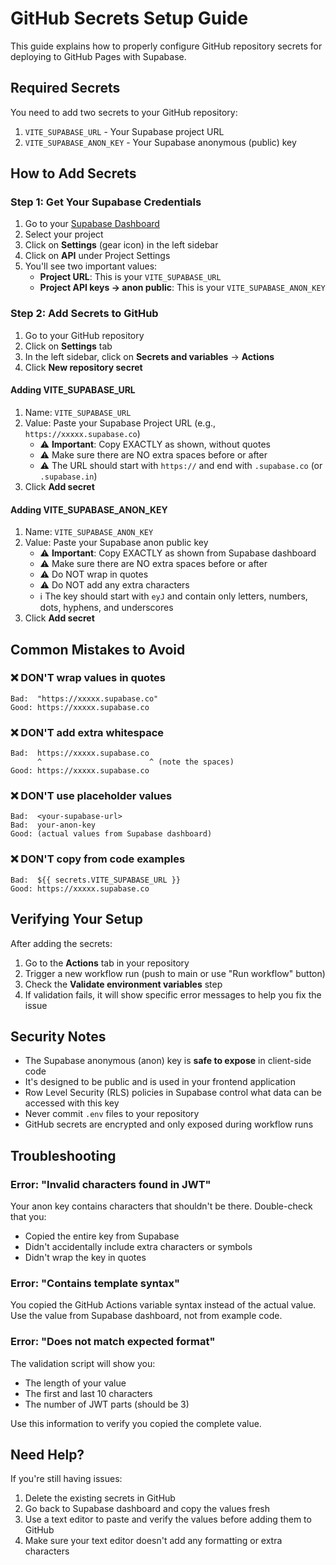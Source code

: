 # GitHub Secrets Setup Guide

This guide explains how to properly configure GitHub repository secrets for deploying to GitHub Pages with Supabase.

## Required Secrets

You need to add two secrets to your GitHub repository:

1. `VITE_SUPABASE_URL` - Your Supabase project URL
2. `VITE_SUPABASE_ANON_KEY` - Your Supabase anonymous (public) key

## How to Add Secrets

### Step 1: Get Your Supabase Credentials

1. Go to your [Supabase Dashboard](https://supabase.com/dashboard)
2. Select your project
3. Click on **Settings** (gear icon) in the left sidebar
4. Click on **API** under Project Settings
5. You'll see two important values:
   - **Project URL**: This is your `VITE_SUPABASE_URL`
   - **Project API keys → anon public**: This is your `VITE_SUPABASE_ANON_KEY`

### Step 2: Add Secrets to GitHub

1. Go to your GitHub repository
2. Click on **Settings** tab
3. In the left sidebar, click on **Secrets and variables** → **Actions**
4. Click **New repository secret**

#### Adding VITE_SUPABASE_URL

1. Name: `VITE_SUPABASE_URL`
2. Value: Paste your Supabase Project URL (e.g., `https://xxxxx.supabase.co`)
   - ⚠️ **Important**: Copy EXACTLY as shown, without quotes
   - ⚠️ Make sure there are NO extra spaces before or after
   - ⚠️ The URL should start with `https://` and end with `.supabase.co` (or `.supabase.in`)
3. Click **Add secret**

#### Adding VITE_SUPABASE_ANON_KEY

1. Name: `VITE_SUPABASE_ANON_KEY`
2. Value: Paste your Supabase anon public key
   - ⚠️ **Important**: Copy EXACTLY as shown from Supabase dashboard
   - ⚠️ Make sure there are NO extra spaces before or after
   - ⚠️ Do NOT wrap in quotes
   - ⚠️ Do NOT add any extra characters
   - ℹ️ The key should start with `eyJ` and contain only letters, numbers, dots, hyphens, and underscores
3. Click **Add secret**

## Common Mistakes to Avoid

### ❌ DON'T wrap values in quotes

```
Bad:  "https://xxxxx.supabase.co"
Good: https://xxxxx.supabase.co
```

### ❌ DON'T add extra whitespace

```
Bad:  https://xxxxx.supabase.co
      ^                        ^ (note the spaces)
Good: https://xxxxx.supabase.co
```

### ❌ DON'T use placeholder values

```
Bad:  <your-supabase-url>
Bad:  your-anon-key
Good: (actual values from Supabase dashboard)
```

### ❌ DON'T copy from code examples

```
Bad:  ${{ secrets.VITE_SUPABASE_URL }}
Good: https://xxxxx.supabase.co
```

## Verifying Your Setup

After adding the secrets:

1. Go to the **Actions** tab in your repository
2. Trigger a new workflow run (push to main or use "Run workflow" button)
3. Check the **Validate environment variables** step
4. If validation fails, it will show specific error messages to help you fix the issue

## Security Notes

- The Supabase anonymous (anon) key is **safe to expose** in client-side code
- It's designed to be public and is used in your frontend application
- Row Level Security (RLS) policies in Supabase control what data can be accessed with this key
- Never commit `.env` files to your repository
- GitHub secrets are encrypted and only exposed during workflow runs

## Troubleshooting

### Error: "Invalid characters found in JWT"

Your anon key contains characters that shouldn't be there. Double-check that you:
- Copied the entire key from Supabase
- Didn't accidentally include extra characters or symbols
- Didn't wrap the key in quotes

### Error: "Contains template syntax"

You copied the GitHub Actions variable syntax instead of the actual value. Use the value from Supabase dashboard, not from example code.

### Error: "Does not match expected format"

The validation script will show you:
- The length of your value
- The first and last 10 characters
- The number of JWT parts (should be 3)

Use this information to verify you copied the complete value.

## Need Help?

If you're still having issues:
1. Delete the existing secrets in GitHub
2. Go back to Supabase dashboard and copy the values fresh
3. Use a text editor to paste and verify the values before adding them to GitHub
4. Make sure your text editor doesn't add any formatting or extra characters
